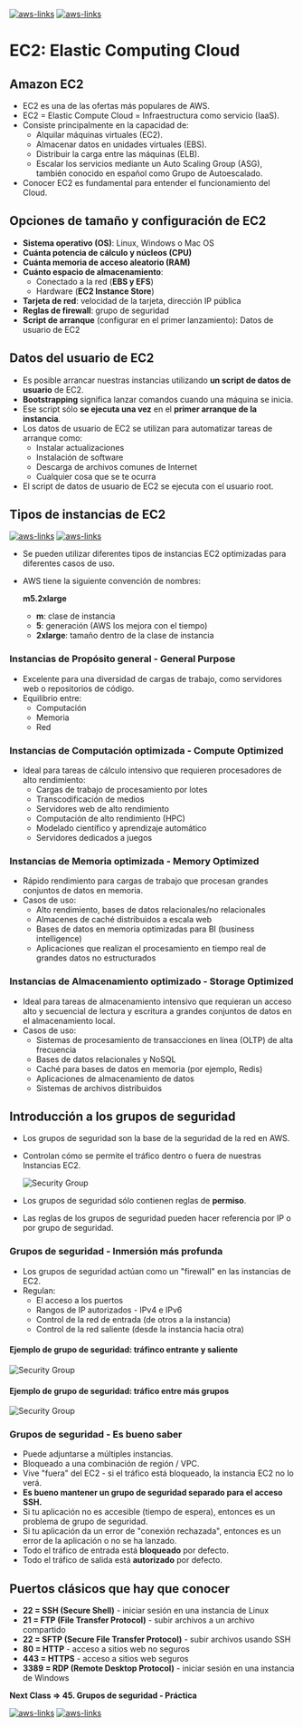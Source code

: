 [![aws-links](https://img.shields.io/badge/<-FF4859?style=for-the-badge)](../2_IAM/README.md)
[![aws-links](https://img.shields.io/badge/CONTENT_TABLE-175074?style=for-the-badge)](../README.md)

# EC2: Elastic Computing Cloud

## Amazon EC2
- EC2 es una de las ofertas más populares de AWS.
- EC2 = Elastic Compute Cloud = Infraestructura como servicio (IaaS).
- Consiste principalmente en la capacidad de:
  - Alquilar máquinas virtuales (EC2).
  - Almacenar datos en unidades virtuales (EBS).
  - Distribuir la carga entre las máquinas (ELB).
  - Escalar los servicios mediante un Auto Scaling Group (ASG), también conocido en español como Grupo de Autoescalado.
- Conocer EC2 es fundamental para entender el funcionamiento del Cloud.

## Opciones de tamaño y configuración de EC2
- **Sistema operativo (OS)**: Linux, Windows o Mac OS
- **Cuánta potencia de cálculo y núcleos (CPU)**
- **Cuánta memoria de acceso aleatorio (RAM)**
- **Cuánto espacio de almacenamiento**:
  - Conectado a la red (**EBS y EFS**)
  - Hardware (**EC2 Instance Store**)
- **Tarjeta de red**: velocidad de la tarjeta, dirección IP pública
- **Reglas de firewall**: grupo de seguridad
- **Script de arranque** (configurar en el primer lanzamiento): Datos de usuario de EC2

## Datos del usuario de EC2
- Es posible arrancar nuestras instancias utilizando **un script de datos de usuario** de EC2.
- **Bootstrapping** significa lanzar comandos cuando una máquina se inicia.
- Ese script sólo **se ejecuta una vez** en el **primer arranque de la instancia**.
- Los datos de usuario de EC2 se utilizan para automatizar tareas de arranque como:
  - Instalar actualizaciones
  - Instalación de software
  - Descarga de archivos comunes de Internet
  - Cualquier cosa que se te ocurra
- El script de datos de usuario de EC2 se ejecuta con el usuario root.

## Tipos de instancias de EC2
[![aws-links](https://img.shields.io/badge/intance_types-orange?style=for-the-badge)](https://aws.amazon.com/ec2/instance-types/)
[![aws-links](https://img.shields.io/badge/intances_vantage-orange?style=for-the-badge)](https://instances.vantage.sh/)
- Se pueden utilizar diferentes tipos de instancias EC2 optimizadas para diferentes casos de uso.
- AWS tiene la siguiente convención de nombres:
  
  **m5.2xlarge**

  - **m**: clase de instancia
  - **5**: generación (AWS los mejora con el tiempo)
  - **2xlarge**: tamaño dentro de la clase de instancia

### Instancias de Propósito general - General Purpose
- Excelente para una diversidad de cargas de trabajo, como servidores web o repositorios de código.
- Equilibrio entre:
  - Computación
  - Memoria
  - Red

### Instancias de Computación optimizada - Compute Optimized
- Ideal para tareas de cálculo intensivo que requieren procesadores de alto rendimiento:
  - Cargas de trabajo de procesamiento por lotes
  - Transcodificación de medios
  - Servidores web de alto rendimiento
  - Computación de alto rendimiento (HPC)
  - Modelado científico y aprendizaje automático
  - Servidores dedicados a juegos
 
### Instancias de Memoria optimizada - Memory Optimized
- Rápido rendimiento para cargas de trabajo que procesan grandes conjuntos de datos en memoria.
- Casos de uso:
  - Alto rendimiento, bases de datos relacionales/no relacionales
  - Almacenes de caché distribuidos a escala web
  - Bases de datos en memoria optimizadas para BI (business intelligence)
  - Aplicaciones que realizan el procesamiento en tiempo real de grandes datos no estructurados

### Instancias de Almacenamiento optimizado - Storage Optimized
- Ideal para tareas de almacenamiento intensivo que requieran un acceso alto y secuencial de lectura y escritura a grandes conjuntos de datos en el almacenamiento local.
- Casos de uso:
  - Sistemas de procesamiento de transacciones en línea (OLTP) de alta frecuencia
  - Bases de datos relacionales y NoSQL
  - Caché para bases de datos en memoria (por ejemplo, Redis)
  - Aplicaciones de almacenamiento de datos
  - Sistemas de archivos distribuidos

## Introducción a los grupos de seguridad
- Los grupos de seguridad son la base de la seguridad de la red en AWS.
- Controlan cómo se permite el tráfico dentro o fuera de nuestras Instancias EC2.

  ![Security Group](path/to/image.png) <!--Subir imagen -->

- Los grupos de seguridad sólo contienen reglas de **permiso**.
- Las reglas de los grupos de seguridad pueden hacer referencia por IP o por grupo de seguridad.

### Grupos de seguridad - Inmersión más profunda
- Los grupos de seguridad actúan como un "firewall" en las instancias de EC2.
- Regulan:
  - El acceso a los puertos
  - Rangos de IP autorizados - IPv4 e IPv6
  - Control de la red de entrada (de otros a la instancia)
  - Control de la red saliente (desde la instancia hacia otra)

#### Ejemplo de grupo de seguridad: tráfinco entrante y saliente
![Security Group](path/to/image.png) <!--Subir imagen -->

#### Ejemplo de grupo de seguridad: tráfico entre más grupos
![Security Group](path/to/image.png) <!--Subir imagen -->

### Grupos de seguridad - Es bueno saber
- Puede adjuntarse a múltiples instancias.
- Bloqueado a una combinación de región / VPC.
- Vive "fuera" del EC2 - si el tráfico está bloqueado, la instancia EC2 no lo verá.
- **Es bueno mantener un grupo de seguridad separado para el acceso SSH.**
- Si tu aplicación no es accesible (tiempo de espera), entonces es un problema de grupo de seguridad.
- Si tu aplicación da un error de "conexión rechazada", entonces es un error de la aplicación o no se ha lanzado.
- Todo el tráfico de entrada está **bloqueado** por defecto.
- Todo el tráfico de salida está **autorizado** por defecto.

## Puertos clásicos que hay que conocer
- **22 = SSH (Secure Shell)** - iniciar sesión en una instancia de Linux
- **21 = FTP (File Transfer Protocol)** - subir archivos a un archivo compartido
- **22 = SFTP (Secure File Transfer Protocol)** - subir archivos usando SSH
- **80 = HTTP** - acceso a sitios web no seguros
- **443 = HTTPS** - acceso a sitios web seguros
- **3389 = RDP (Remote Desktop Protocol)** - iniciar sesión en una instancia de Windows

**Next Class => 45. Grupos de seguridad - Práctica**

[![aws-links](https://img.shields.io/badge/<-FF4859?style=for-the-badge)](../2_IAM/README.md)
[![aws-links](https://img.shields.io/badge/CONTENT_TABLE-175074?style=for-the-badge)](../README.md)
